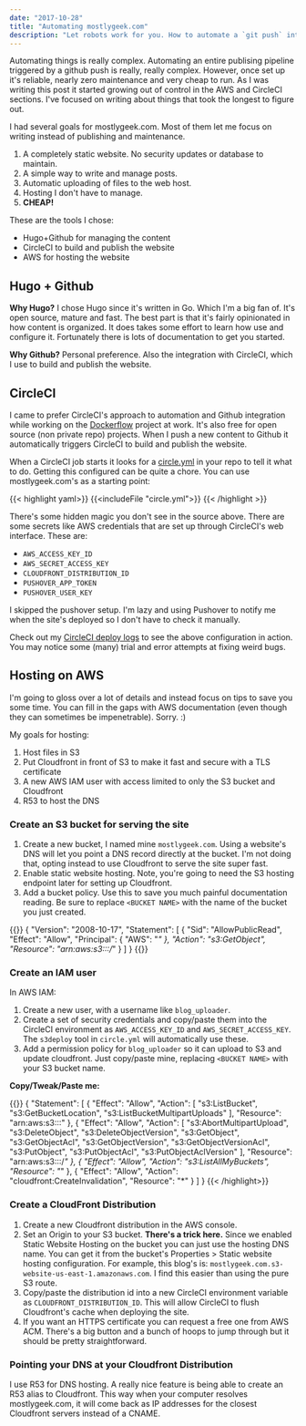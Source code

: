 ```yaml
---
date: "2017-10-28"
title: "Automating mostlygeek.com"
description: "Let robots work for you. How to automate a `git push` into published website. "
---
```


Automating things is really complex.  Automating an entire publising pipeline triggered by a github push is really, really complex. However, once set up it's reliable, nearly zero maintenance and very cheap to run. As I was writing this post it started growing out of control in the AWS and CircleCI sections. I've focused on writing about things that took the longest to figure out.

I had several goals for mostlygeek.com. Most of them let me focus on writing instead of publishing and maintenance.

1. A completely static website. No security updates or database to maintain.
1. A simple way to write and manage posts.
1. Automatic uploading of files to the web host.
1. Hosting I don't have to manage.
1. __CHEAP!__

These are the tools I chose:

- Hugo+Github for managing the content
- CircleCI to build and publish the website
- AWS for hosting the website


## Hugo + Github

__Why Hugo?__ I chose Hugo since it's written in Go. Which I'm a big fan of.  It's open source, mature and fast. The best part is that it's fairly opinionated in how content is organized.  It does takes some effort to learn how use and configure it.  Fortunately there is lots of  documentation to get you started.

__Why Github?__ Personal preference. Also the integration with CircleCI, which I use to build and publish the website.

## CircleCI

I came to prefer CircleCI's approach to automation and Github integration while working on the [Dockerflow](https://github.com/mozilla-services/dockerflow) project at work.  It's also free for open source (non private repo) projects.  When I push a new content to Github it automatically triggers CircleCI to build and publish the website.

When a CircleCI job starts it looks for a [circle.yml](https://github.com/mostlygeek/mostlygeek.com/blob/master/circle.yml) in your repo to tell it what to do. Getting this configured can be quite a chore.  You can use mostlygeek.com's as a starting point:

{{< highlight yaml>}}
{{<includeFile "circle.yml">}}
{{< /highlight >}}

There's some hidden magic you don't see in the source above.  There are some secrets like AWS credentials that are set up through CircleCI's web interface. These are:

* `AWS_ACCESS_KEY_ID`
* `AWS_SECRET_ACCESS_KEY`
* `CLOUDFRONT_DISTRIBUTION_ID`
* `PUSHOVER_APP_TOKEN`
* `PUSHOVER_USER_KEY`

I skipped the pushover setup. I'm lazy and using Pushover to notify me when the site's deployed so I don't have to check it manually. 

Check out my [CircleCI deploy logs](https://circleci.com/gh/mostlygeek/mostlygeek.com/tree/master) to see the above configuration in action. You may notice some (many) trial and error attempts at fixing weird bugs.

## Hosting on AWS

I'm going to gloss over a lot of details and instead focus on tips to save you some time.  You can fill in the gaps with AWS documentation (even though they can sometimes be impenetrable). Sorry. :)

My goals for hosting:

1. Host files in S3
1. Put Cloudfront in front of S3 to make it fast and secure with a TLS certificate
1. A new AWS IAM user with access limited to only the S3 bucket and Cloudfront
1. R53 to host the DNS

### Create an S3 bucket for serving the site

1. Create a new bucket, I named mine `mostlygeek.com`. Using a website's DNS will let you point a DNS record directly at the bucket. I'm not doing that, opting instead to use Cloudfront to serve the site super fast.
2. Enable static website hosting.  Note, you're going to need the S3 hosting endpoint later for setting up Cloudfront.
3. Add a bucket policy.  Use this to save you much painful documentation reading. Be sure to replace `<BUCKET NAME>` with the name of the bucket you just created.

{{<highlight json>}}
{
    "Version": "2008-10-17",
    "Statement": [
        {
            "Sid": "AllowPublicRead",
            "Effect": "Allow",
            "Principal": {
                "AWS": "*"
            },
            "Action": "s3:GetObject",
            "Resource": "arn:aws:s3:::<BUCKET NAME>/*"
        }
    ]
}
{{</highlight>}}

### Create an IAM user

In AWS IAM:

1. Create a new user, with a username like `blog_uploader`.
2. Create a set of security credentials and copy/paste them into the CircleCI environment as `AWS_ACCESS_KEY_ID` and `AWS_SECRET_ACCESS_KEY`. The `s3deploy` tool in `circle.yml` will automatically use these.
3. Add a permission policy for `blog_uploader` so it can upload to S3 and update cloudfront. Just copy/paste mine, replacing `<BUCKET NAME>` with your S3 bucket name.

__Copy/Tweak/Paste me:__

{{<highlight json>}}
{
    "Statement": [
        {
            "Effect": "Allow",
            "Action": [
                "s3:ListBucket",
                "s3:GetBucketLocation",
                "s3:ListBucketMultipartUploads"
            ],
            "Resource": "arn:aws:s3:::<BUCKET NAME>"
        },
        {
            "Effect": "Allow",
            "Action": [
                "s3:AbortMultipartUpload",
                "s3:DeleteObject",
                "s3:DeleteObjectVersion",
                "s3:GetObject",
                "s3:GetObjectAcl",
                "s3:GetObjectVersion",
                "s3:GetObjectVersionAcl",
                "s3:PutObject",
                "s3:PutObjectAcl",
                "s3:PutObjectAclVersion"
            ],
            "Resource": "arn:aws:s3:::<BUCKET NAME>/*"
        },
        {
            "Effect": "Allow",
            "Action": "s3:ListAllMyBuckets",
            "Resource": "*"
        },
        {
            "Effect": "Allow",
            "Action": "cloudfront:CreateInvalidation",
            "Resource": "*"
        }
    ]
}
{{< /highlight>}}


### Create a CloudFront Distribution

1. Create a new Cloudfront distribution in the AWS console.
1. Set an Origin to your S3 bucket. __There's a trick here.__ Since we enabled Static Website Hosting on the bucket you can just use the hosting DNS name. You can get it from the bucket's Properties > Static website hosting configuration. For example, this blog's is: `mostlygeek.com.s3-website-us-east-1.amazonaws.com`.  I find this easier than using the pure S3 route.
1. Copy/paste the distribution id into a new CircleCI environment variable as `CLOUDFRONT_DISTRIBUTION_ID`.  This will allow CircleCI to flush Cloudfront's cache when deploying the site.
1. If you want an HTTPS certificate you can request a free one from AWS ACM. There's a big button and a bunch of hoops to jump through but it should be pretty straightforward.

### Pointing your DNS at your Cloudfront Distribution

I use R53 for DNS hosting. A really nice feature is being able to create an R53 alias to Cloudfront. This way when your computer resolves mostlygeek.com, it will come back as IP addresses for the closest Cloudfront servers instead of a CNAME.
